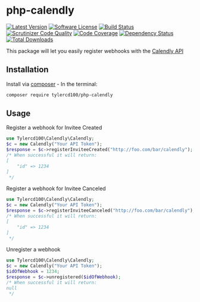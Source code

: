 # php-calendly
[![Latest Version](https://img.shields.io/github/release/tylercd100/php-calendly.svg?style=flat-square)](https://github.com/tylercd100/php-calendly/releases)
[![Software License](https://img.shields.io/badge/license-MIT-brightgreen.svg?style=flat-square)](LICENSE.md)
[![Build Status](https://travis-ci.org/tylercd100/php-calendly.svg?branch=master)](https://travis-ci.org/tylercd100/php-calendly)
[![Scrutinizer Code Quality](https://scrutinizer-ci.com/g/tylercd100/php-calendly/badges/quality-score.png?b=master)](https://scrutinizer-ci.com/g/tylercd100/php-calendly/?branch=master)
[![Code Coverage](https://scrutinizer-ci.com/g/tylercd100/php-calendly/badges/coverage.png?b=master)](https://scrutinizer-ci.com/g/tylercd100/php-calendly/?branch=master)
[![Dependency Status](https://www.versioneye.com/user/projects/56f3252c35630e0029db0187/badge.svg?style=flat)](https://www.versioneye.com/user/projects/56f3252c35630e0029db0187)
[![Total Downloads](https://img.shields.io/packagist/dt/tylercd100/php-calendly.svg?style=flat-square)](https://packagist.org/packages/tylercd100/php-calendly)

This package will let you easily register webhooks with the [Calendly API](http://developer.calendly.com/)

## Installation

Install via [composer](https://getcomposer.org/) - In the terminal:
```bash
composer require tylercd100/php-calendly
```

## Usage

Register a webhook for Invitee Created
```php
use Tylercd100\Calendly\Calendly;
$c = new Calendly("Your API Token");
$response = $c->registerInviteeCreated("http://foo.com/bar/calendly");
/* When successful it will return:
[
    "id" => 1234
]
 */
```

Register a webhook for Invitee Canceled
```php
use Tylercd100\Calendly\Calendly;
$c = new Calendly("Your API Token");
$response = $c->registerInviteeCanceled("http://foo.com/bar/calendly");
/* When successful it will return:
[
    "id" => 1234
]
 */
```

Unregister a webhook
```php
use Tylercd100\Calendly\Calendly;
$c = new Calendly("Your API Token");
$idOfWebhook = 1234;
$response = $c->unregistered($idOfWebhook);
/* When successful it will return:
null
 */
```


